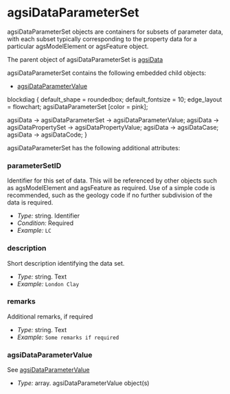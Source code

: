 # agsiDataParameterSet

agsiDataParameterSet objects are containers for subsets of parameter data, with each subset typically corresponding to the property data for a particular agsModelElement or agsFeature object.

The parent object of agsiDataParameterSet is [agsiData](/AGSi_Documentation_Data_agsiData#agsiData)

agsiDataParameterSet contains the following embedded child objects:

* [agsiDataParameterValue](/AGSi_Documentation_Data_agsiDataParameterValue#agsiDataParameterValue)


blockdiag {
  default_shape = roundedbox;
  default_fontsize = 10;
  edge_layout = flowchart;
  agsiDataParameterSet [color = pink];

  agsiData -> agsiDataParameterSet -> agsiDataParameterValue;
  agsiData -> agsiDataPropertySet -> agsiDataPropertyValue;
  agsiData -> agsiDataCase;
  agsiData -> agsiDataCode;
}

agsiDataParameterSet has the following additional attributes:

### parameterSetID

Identifier for this set of data. This will be referenced by other objects such as agsModelElement and agsFeature as required. Use of a simple code is recommended, such as the geology code if no further subdivision of the data is required.

- *Type:* string. Identifier
- *Condition:* Required
- *Example:* ``LC``


### description

Short description identifying the data set.

- *Type:* string. Text
- *Example:* ``London Clay``


### remarks

Additional remarks, if required

- *Type:* string. Text
- *Example:* ``Some remarks if required``


### agsiDataParameterValue

See [agsiDataParameterValue](/AGSi_Documentation_Data_agsiDataParameterValue#agsiDataParameterValue)

- *Type:* array. agsiDataParameterValue object(s)
